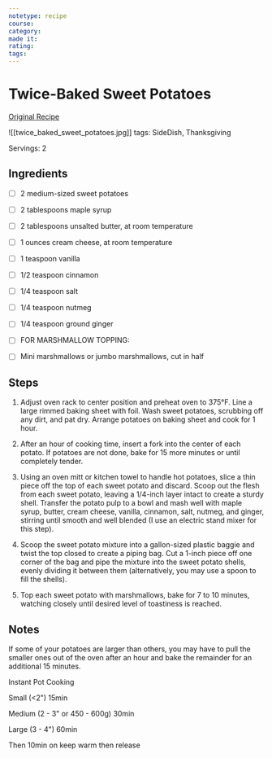 ```yaml
---
notetype: recipe
course:
category:
made it:
rating:
tags:
---
```

# Twice-Baked Sweet Potatoes

[Original Recipe](https://www.fivehearthome.com/twice-baked-sweet-potatoes)

![[twice_baked_sweet_potatoes.jpg]]
tags: SideDish, Thanksgiving

Servings: 2

## Ingredients
- [ ] 2 medium-sized sweet potatoes- [ ] 2 tablespoons maple syrup- [ ] 2 tablespoons unsalted butter, at room temperature- [ ] 1 ounces cream cheese, at room temperature- [ ] 1 teaspoon vanilla- [ ] 1/2 teaspoon cinnamon- [ ] 1/4 teaspoon salt- [ ] 1/4 teaspoon nutmeg- [ ] 1/4 teaspoon ground ginger- [ ] FOR MARSHMALLOW TOPPING:- [ ] Mini marshmallows or jumbo marshmallows, cut in half

## Steps
1) Adjust oven rack to center position and preheat oven to 375°F. Line a large rimmed baking sheet with foil. Wash sweet potatoes, scrubbing off any dirt, and pat dry. Arrange potatoes on baking sheet and cook for 1 hour.

2) After an hour of cooking time, insert a fork into the center of each potato. If potatoes are not done, bake for 15 more minutes or until completely tender.

3) Using an oven mitt or kitchen towel to handle hot potatoes, slice a thin piece off the top of each sweet potato and discard. Scoop out the flesh from each sweet potato, leaving a 1/4-inch layer intact to create a sturdy shell. Transfer the potato pulp to a bowl and mash well with maple syrup, butter, cream cheese, vanilla, cinnamon, salt, nutmeg, and ginger, stirring until smooth and well blended (I use an electric stand mixer for this step).

4) Scoop the sweet potato mixture into a gallon-sized plastic baggie and twist the top closed to create a piping bag. Cut a 1-inch piece off one corner of the bag and pipe the mixture into the sweet potato shells, evenly dividing it between them (alternatively, you may use a spoon to fill the shells).

5) Top each sweet potato with marshmallows, bake for 7 to 10 minutes, watching closely until desired level of toastiness is reached.


## Notes
If some of your potatoes are larger than others, you may have to pull the smaller ones out of the oven after an hour and bake the remainder for an additional 15 minutes.

Instant Pot Cooking

Small (<2") 15min

Medium (2 - 3" or 450 - 600g) 30min

Large (3 - 4") 60min

Then 10min on keep warm then release

